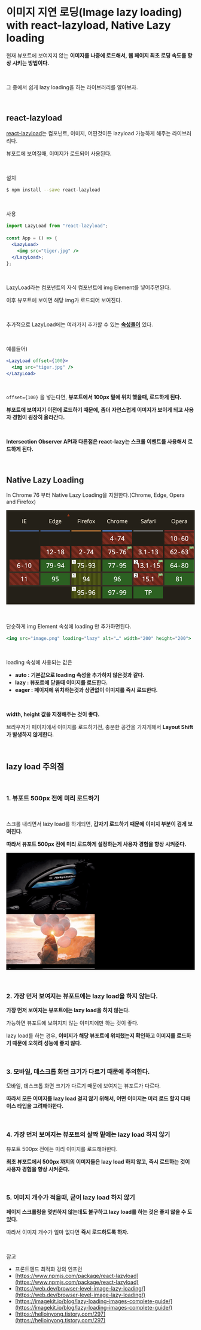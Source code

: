 # 이미지 지연 로딩(Image lazy loading) with react-lazyload, Native Lazy loading

현재 뷰포트에 보여지지 않는 **이미지를 나중에 로드해서, 웹 페이지 최초 로딩 속도를 향상 시키는 방법이다.**

<br>

그 중에서 쉽게 lazy loading을 하는 라이브러리를 알아보자.

<br>

## react-lazyload

[react-lazyload](https://www.npmjs.com/package/react-lazyload)는 컴포넌트, 이미지, 어떤것이든 lazyload 가능하게 해주는 라이브러리다.

뷰포트에 보여질때, 이미지가 로드되어 사용된다.

<br>

설치

```bash
$ npm install --save react-lazyload
```

<br>

사용

```jsx
import LazyLoad from "react-lazyload";

const App = () => {
  <LazyLoad>
    <img src="tiger.jpg" />
  </LazyLoad>;
};
```

<br>

LazyLoad라는 컴포넌트의 자식 컴포넌트에 img Element를 넣어주면된다.

이후 뷰포트에 보이면 해당 img가 로드되어 보여진다.

<br>

추가적으로 LazyLoad에는 여러가지 추가할 수 있는 **[속성들이](https://www.npmjs.com/package/react-lazyload#Props)** 있다.

<br>

예를들어)

```jsx
<LazyLoad offset={100}>
  <img src="tiger.jpg" />
</LazyLoad>
```

<br>

`offset={100}` 을 넣는다면, **뷰포트에서 100px 밑에 위치 했을때, 로드하게 된다.**

**뷰포트에 보여지기 이전에 로드하기 때문에, 좀더 자연스럽게 이미지가 보이게 되고 사용자 경험이 굉장히 올라간다.**

<br>

**Intersection Observer API과 다른점은 react-lazy는 스크롤 이벤트를 사용해서 로드하게 된다.**

<br>

## **Native Lazy Loading**

In Chrome 76 부터 Native Lazy Loading을 지원한다.(Chrome, Edge, Opera and Firefox)

![이미지 지연 로딩(Image lazy loading) with react-lazyload, Native Lazy loading](<./../Images/이미지%20지연%20로딩(Image%20lazy%20loading)%20with%20react-lazyload,%20Native%20Lazy%20loading/이미지%20지연%20로딩(Image%20lazy%20loading)%20with%20react-lazyload,%20Native%20Lazy%20loading-1.png>)

<br>

단순하게 img Element 속성에 loading 만 추가하면된다.

```jsx
<img src="image.png" loading="lazy" alt="…" width="200" height="200">
```

<br>

loading 속성에 사용되는 값은

- **auto : 기본값으로 loading 속성을 추가하지 않은것과 같다.**
- **lazy : 뷰포트에 닫을때 이미지를 로드한다.**
- **eager : 페이지에 위치하는것과 상관없이 이미지를 즉시 로드한다.**

<br>

**width, height 값을 지정해주는 것이 좋다.**

브라우저가 페이지에서 이미지를 로드하기전, 충분한 공간을 가지게해서 **Layout Shift가 발생하지 않게한다.**

<br>

## lazy load 주의점

<br>

### 1. 뷰포트 500px 전에 미리 로드하기

<br>

스크롤 내리면서 lazy load를 하게되면, **갑자기 로드하기 때문에 이미지 부분이 검게 보여진다.**

**따라서 뷰포트 500px 전에 미리 로드하게 설정하는게 사용자 경험을 향상 시켜준다.**

![이미지 지연 로딩(Image lazy loading) with react-lazyload, Native Lazy loading](<./../Images/이미지%20지연%20로딩(Image%20lazy%20loading)%20with%20react-lazyload,%20Native%20Lazy%20loading/이미지%20지연%20로딩(Image%20lazy%20loading)%20with%20react-lazyload,%20Native%20Lazy%20loading-2.gif>)

<br>

### 2. **가장 먼저 보여지는 뷰포트에는 lazy load을 하지 않는다.**

**가장 먼저 보여지는 뷰포트에는 lazy load을 하지 않는다.**

가능하면 뷰포트에 보여지지 않는 이미지에만 하는 것이 좋다.

lazy load를 하는 경우, **이미지가 해당 뷰포트에 위치했는지 확인하고 이미지를 로드하기 때문에 오히려 성능에 좋지 않다.**

<br>

### 3. 모바일, 데스크톱 화면 크기가 다르기 때문에 주의한다.

모바일, 데스크톱 화면 크기가 다르기 때문에 보여지는 뷰포트가 다르다.

**따라서 모든 이미지를 lazy load 걸지 않기 위해서, 어떤 이미지는 미리 로드 할지 디바이스 타입을 고려해야한다.**

<br>

### 4. 가장 먼저 보여지는 뷰포트의 살짝 밑에는 lazy load 하지 않기

뷰포트 500px 전에는 미리 이미지를 로드해야한다.

**최초 뷰포트에서 500px 까지의 이미지들은 lazy load 하지 않고, 즉시 로드하는 것이 사용자 경험을 향상 시켜준다.**

<br>

### 5. 이미지 개수가 적을때, 굳이 lazy load 하지 않기

**페이지 스크롤링을 몇번하지 않는데도 불구하고 lazy load를 하는 것은 좋지 않을 수 도있다.**

따라서 이미지 개수가 얼마 없다면 **즉시 로드하도록 하자.**

<br>

참고

- 프론트엔드 최적화 강의 인프런
- [https://www.npmjs.com/package/react-lazyload](https://www.npmjs.com/package/react-lazyload)
- [https://web.dev/browser-level-image-lazy-loading/](https://web.dev/browser-level-image-lazy-loading/)
- [https://imagekit.io/blog/lazy-loading-images-complete-guide/](https://imagekit.io/blog/lazy-loading-images-complete-guide/)
- [https://helloinyong.tistory.com/297](https://helloinyong.tistory.com/297)

